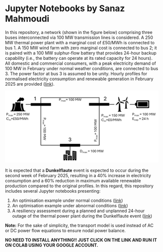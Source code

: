 # Jupyter Notebooks by Sanaz Mahmoudi
In this repository, a network (shown in the figure below) comprising three buses interconnected via 100 MW transmission lines is considered. A 250 MW thermal power plant with a marginal cost of £50/MWh is connected to bus 1. A 150 MW wind farm with zero marginal cost is connected to bus 2; it is paired with a 100 MW sulphur-flow battery that provides 24-hour backup capability (i.e., the battery can operate at its rated capacity for 24 hours). All domestic and commercial consumers, with a peak electricity demand of 100 MW in February under normal weather conditions, are connected to bus 3. The power factor at bus 3 is assumed to be unity. Hourly profiles for normalised electricity consumption and renewable generation in February 2025 are provided ([link](https://github.com/sanaz-mahmoudi/sanazmahmoudi/blob/main/Hourly%20Profiles.csv)).

![Network Diagram](https://github.com/sanaz-mahmoudi/sanazmahmoudi/blob/main/network_diagram.png)

It is expected that a **Dunkelflaute** event is expected to occur during the second week of February 2025, resulting in a 40% increase in electricity consumption and a 60% reduction in maximum available renewable production compared to the original profiles. In this regard, this repository includes several Jupyter notebooks presenting:

1. An optimisation example under normal conditions ([link](https://github.com/sanaz-mahmoudi/sanazmahmoudi/blob/main/OperationUnderNormalConditions.ipynb))
2. An optimisation example under abnormal conditions ([link](https://github.com/sanaz-mahmoudi/sanazmahmoudi/blob/main/OperationUnderAbnormalConditions.ipynb))
3. A resiliency assessment during a planned and unplanned 24-hour outage of the thermal power plant during the Dunkelflaute event ([link](https://github.com/sanaz-mahmoudi/sanazmahmoudi/blob/main/OperationUnderAbnormalConditionsDuringanOutage.ipynb))

**Note:** For the sake of simplicity, the transport model is used instead of AC or DC power flow equations to ensure nodal power balance.

**NO NEED TO INSTALL ANYTHING!! JUST CLICK ON THE LINK AND RUN IT ON COLAB USING YOUR GOOGLE ACCOUNT.**


